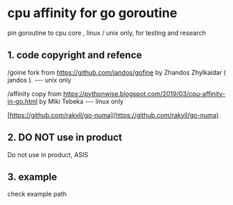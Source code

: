 #  cpu affinity for go goroutine

pin goroutine to cpu core , linux / unix  only, for testing and research 

## 1. code copyright and refence 

/goine fork from https://github.com/jandos/gofine  by Zhandos Zhylkaidar ( jandos ). --- unix only 

/affinity copy from  https://pythonwise.blogspot.com/2019/03/cpu-affinity-in-go.html by Miki Tebeka --- linux only 

[https://github.com/rakyll/go-numa](https://github.com/rakyll/go-numa)



## 2.   DO NOT use in product

Do not use in product,   ASIS

## 3. example
check example path